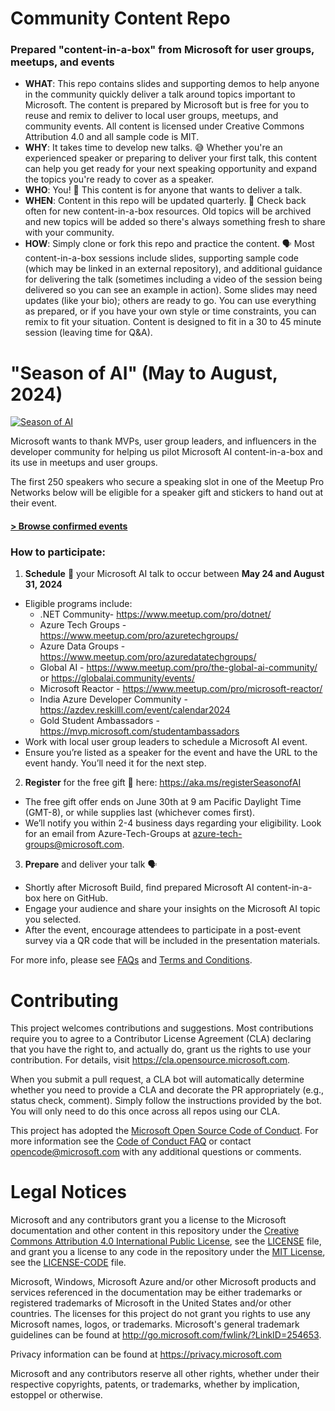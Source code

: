 # Community Content Repo
### Prepared "content-in-a-box" from Microsoft for user groups, meetups, and events

- **WHAT**: This repo contains slides and supporting demos to help anyone in the community quickly deliver a talk around topics important to Microsoft. The content is prepared by Microsoft but is free for you to reuse and remix to deliver to local user groups, meetups, and community events. All content is licensed under Creative Commons Attribution 4.0 and all sample code is MIT.
- **WHY**: It takes time to develop new talks. 😅 Whether you're an experienced speaker or preparing to deliver your first talk, this content can help you get ready for your next speaking opportunity and expand the topics you're ready to cover as a speaker.
- **WHO**: You! 🎉 This content is for anyone that wants to deliver a talk.
- **WHEN**: Content in this repo will be updated quarterly. 📆 Check back often for new content-in-a-box resources. Old topics will be archived and new topics will be added so there's always something fresh to share with your community.
- **HOW**: Simply clone or fork this repo and practice the content. 🗣️ Most content-in-a-box sessions include slides, supporting sample code (which may be linked in an external repository), and additional guidance for delivering the talk (sometimes including a video of the session being delivered so you can see an example in action). Some slides may need updates (like your bio); others are ready to go. You can use everything as prepared, or if you have your own style or time constraints, you can remix to fit your situation. Content is designed to fit in a 30 to 45 minute session (leaving time for Q&A).

# "Season of AI" (May to August, 2024)
<!-- Add link to registration form -->
[![Season of AI](assets/season-of-ai-banner-v1.png)](https://aka.ms/registerSeasonofAI)

Microsoft wants to thank MVPs, user group leaders, and influencers in the developer community for helping us pilot Microsoft AI content-in-a-box and its use in meetups and user groups.  

The first 250 speakers who secure a speaking slot in one of the Meetup Pro Networks below will be eligible for a speaker gift and stickers to hand out at their event. 

#### [> Browse confirmed events](https://github.com/microsoft/community-content/wiki/Season-of-AI-Events)

### How to participate:

1.	**Schedule** 📆 your Microsoft AI talk to occur between **May 24 and August 31, 2024**
-	Eligible programs include:
    - .NET Community- https://www.meetup.com/pro/dotnet/
    - Azure Tech Groups - https://www.meetup.com/pro/azuretechgroups/
    - Azure Data Groups - https://www.meetup.com/pro/azuredatatechgroups/
    - Global AI - https://www.meetup.com/pro/the-global-ai-community/ or https://globalai.community/events/
    - Microsoft Reactor - https://www.meetup.com/pro/microsoft-reactor/
    - India Azure Developer Community - https://azdev.reskilll.com/event/calendar2024
    - Gold Student Ambassadors - https://mvp.microsoft.com/studentambassadors
-	Work with local user group leaders to schedule a Microsoft AI event.
-	Ensure you’re listed as a speaker for the event and have the URL to the event handy. You’ll need it for the next step.
2.	**Register** for the free gift 🎁 here: https://aka.ms/registerSeasonofAI
-	The free gift offer ends on June 30th at 9 am Pacific Daylight Time (GMT-8), or while supplies last (whichever comes first). 
-	We’ll notify you within 2-4 business days regarding your eligibility. Look for an email from Azure-Tech-Groups at azure-tech-groups@microsoft.com.
3.	**Prepare** and deliver your talk 🗣️
-	Shortly after Microsoft Build, find prepared Microsoft AI content-in-a-box here on GitHub.
-	Engage your audience and share your insights on the Microsoft AI topic you selected.
-	After the event, encourage attendees to participate in a post-event survey via a QR code that will be included in the presentation materials.

For more info, please see [FAQs](https://github.com/microsoft/community-content/wiki/Season-of-AI:-FAQs) and [Terms and Conditions](https://github.com/microsoft/community-content/wiki/%22Season-of-AI%22-Terms-and-Conditions).

# Contributing

This project welcomes contributions and suggestions.  Most contributions require you to agree to a
Contributor License Agreement (CLA) declaring that you have the right to, and actually do, grant us
the rights to use your contribution. For details, visit https://cla.opensource.microsoft.com.

When you submit a pull request, a CLA bot will automatically determine whether you need to provide
a CLA and decorate the PR appropriately (e.g., status check, comment). Simply follow the instructions
provided by the bot. You will only need to do this once across all repos using our CLA.

This project has adopted the [Microsoft Open Source Code of Conduct](https://opensource.microsoft.com/codeofconduct/).
For more information see the [Code of Conduct FAQ](https://opensource.microsoft.com/codeofconduct/faq/) or
contact [opencode@microsoft.com](mailto:opencode@microsoft.com) with any additional questions or comments.

# Legal Notices

Microsoft and any contributors grant you a license to the Microsoft documentation and other content
in this repository under the [Creative Commons Attribution 4.0 International Public License](https://creativecommons.org/licenses/by/4.0/legalcode),
see the [LICENSE](LICENSE) file, and grant you a license to any code in the repository under the [MIT License](https://opensource.org/licenses/MIT), see the
[LICENSE-CODE](LICENSE-CODE) file.

Microsoft, Windows, Microsoft Azure and/or other Microsoft products and services referenced in the documentation
may be either trademarks or registered trademarks of Microsoft in the United States and/or other countries.
The licenses for this project do not grant you rights to use any Microsoft names, logos, or trademarks.
Microsoft's general trademark guidelines can be found at http://go.microsoft.com/fwlink/?LinkID=254653.

Privacy information can be found at https://privacy.microsoft.com

Microsoft and any contributors reserve all other rights, whether under their respective copyrights, patents,
or trademarks, whether by implication, estoppel or otherwise.

